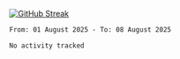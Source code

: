 [![GitHub Streak](https://streak-stats.demolab.com?user=renren-017&theme=sea&hide_border=true&background=DD272700)](https://git.io/streak-stats)

<!--START_SECTION:waka-->

```txt
From: 01 August 2025 - To: 08 August 2025

No activity tracked
```

<!--END_SECTION:waka-->
